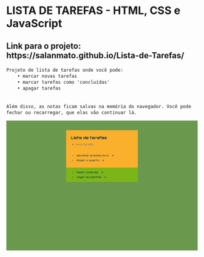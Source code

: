 <h1>LISTA DE TAREFAS - HTML, CSS e JavaScript</h1>
<h2>Link para o projeto: https://salanmato.github.io/Lista-de-Tarefas/<br></h2>
<p>
    
    Projeto de lista de tarefas onde você pode:
        • marcar novas tarefas
        • marcar tarefas como 'concluídas'
        • apagar tarefas
 

    Além disso, as notas ficam salvas na memória do navegador. Você pode fechar ou recarregar, que elas vão continuar lá.
</p>

<img src="https://github.com/salanmato/Lista-de-Tarefas/blob/main/assets/imgs/print.png"/>

